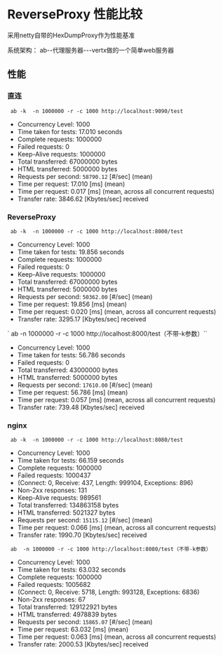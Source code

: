 # ReverseProxy 性能比较

采用netty自带的HexDumpProxy作为性能基准

系统架构：
    ab--代理服务器---vertx做的一个简单web服务器
    
## 性能

### 直连
` ab -k  -n 1000000 -r -c 1000 http://localhost:9090/test`

* Concurrency Level:      1000 
* Time taken for tests:   17.010 seconds
* Complete requests:      1000000
* Failed requests:        0
* Keep-Alive requests:    1000000
* Total transferred:      67000000 bytes
* HTML transferred:       5000000 bytes
* Requests per second:    `58790.12` [#/sec] (mean)
* Time per request:       17.010 [ms] (mean)
* Time per request:       0.017 [ms] (mean, across all concurrent requests)
* Transfer rate:          3846.62 [Kbytes/sec] received
 
### ReverseProxy
` ab -k  -n 1000000 -r -c 1000 http://localhost:8000/test`
 
* Concurrency Level:      1000
* Time taken for tests:   19.856 seconds
* Complete requests:      1000000
* Failed requests:        0
* Keep-Alive requests:    1000000
* Total transferred:      67000000 bytes
* HTML transferred:       5000000 bytes
* Requests per second:    `50362.00` [#/sec] (mean)
* Time per request:       19.856 [ms] (mean)
* Time per request:       0.020 [ms] (mean, across all concurrent requests)
* Transfer rate:          3295.17 [Kbytes/sec] received
 
 
`  ab -n 1000000 -r -c 1000 http://localhost:8000/test（不带-k参数）``

* Concurrency Level:      1000                                                                                                            
* Time taken for tests:   56.786 seconds                                                                                                  
* Failed requests:        0                                                                                                               
* Total transferred:      43000000 bytes                                                                                                  
* HTML transferred:       5000000 bytes                                                                                                   
* Requests per second:    `17610.00` [#/sec] (mean)                                                                                         
* Time per request:       56.786 [ms] (mean)                                                                                              
* Time per request:       0.057 [ms] (mean, across all concurrent requests)                                                               
* Transfer rate:          739.48 [Kbytes/sec] received
 
 ### nginx
 
` ab -k  -n 1000000 -r -c 1000 http://localhost:8080/test`
  
* Concurrency Level:      1000                                                                                                           
* Time taken for tests:   66.159 seconds                                                                                                 
* Complete requests:      1000000                                                                                                        
* Failed requests:        1000437                                                                                                        
*    (Connect: 0, Receive: 437, Length: 999104, Exceptions: 896)                                                                         
* Non-2xx responses:      131                                                                                                            
* Keep-Alive requests:    989561                                                                                                         
* Total transferred:      134863158 bytes                                                                                                
* HTML transferred:       5021327 bytes                                                                                                  
* Requests per second:    `15115.12` [#/sec] (mean)                                                                                        
* Time per request:       0.066 [ms] (mean, across all concurrent requests)                                                              
* Transfer rate:          1990.70 [Kbytes/sec] received 
 
` ab  -n 1000000 -r -c 1000 http://localhost:8080/test（不带-k参数）`
 
* Concurrency Level:      1000                                                                                                           
* Time taken for tests:   63.032 seconds                                                                                                 
* Complete requests:      1000000                                                                                                        
* Failed requests:        1005682                                                                                                        
*    (Connect: 0, Receive: 5718, Length: 993128, Exceptions: 6836)                                                                       
* Non-2xx responses:      67                                                                                                             
* Total transferred:      129122921 bytes                                                                                                
* HTML transferred:       4978839 bytes                                                                                                  
* Requests per second:    `15865.07` [#/sec] (mean)                                                                                        
* Time per request:       63.032 [ms] (mean)                                                                                             
* Time per request:       0.063 [ms] (mean, across all concurrent requests)                                                              
* Transfer rate:          2000.53 [Kbytes/sec] received 